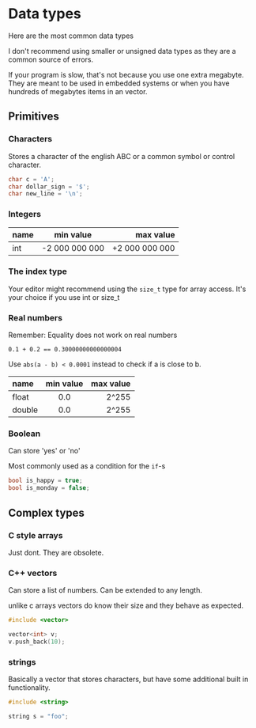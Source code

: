 # Data types

Here are the most common data types

I don't recommend using smaller or unsigned data types as they are a common source of errors.

If your program is slow, that's not because you use one extra megabyte. They are meant to be used in embedded systems or when you have hundreds of megabytes items in an vector.

## Primitives

### Characters

Stores a character of the english ABC or a common symbol or control character.

```c++
char c = 'A';
char dollar_sign = '$';
char new_line = '\n';
```

### Integers

| name       | min value     | max value     |
| :------------- | :----------: | -----------: |
|  int | -2 000 000 000   | +2 000 000 000    |

### The index type

Your editor might recommend using the `size_t` type for array access. It's your choice if you use int or size_t

### Real numbers

Remember: Equality does not work on real numbers

`0.1 + 0.2 == 0.30000000000000004`

Use `abs(a - b) < 0.0001` instead to check if a is close to b.

| name       | min value     | max value     |
| :------------- | :----------: | -----------: |
|  float | 0.0   | 2^255    | <- I recommend choosing this type
|  double | 0.0   | 2^255    | Can store a longer fraction 

### Boolean

Can store 'yes' or 'no'

Most commonly used as a condition for the `if`-s

```c++
bool is_happy = true;
bool is_monday = false;
```

## Complex types

### C style arrays

Just dont. They are obsolete.

### C++ vectors

Can store a list of numbers. Can be extended to any length.

unlike c arrays vectors do know their size and they behave as expected.

```c++
#include <vector>

vector<int> v;
v.push_back(10);
```

### strings

Basically a vector that stores characters, but have some additional built in functionality.

```c++
#include <string>

string s = "foo";
```
